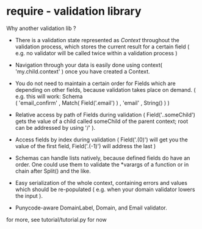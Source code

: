 require - validation library
============================

Why another validation lib ?

* There is a validation state represented as *Context* throughout the
  validation process, which stores the current result for a certain field
  ( e.g. no validator will be called twice within a validation process )

* Navigation through your data is easily done using context( 'my.child.context' )
  once you have created a Context.

* You do not need to maintain a certain order for Fields which are depending
  on other fields, because validation takes place on demand.
  ( e.g. this will work:
        Schema\
            ( 'email_confirm' , Match( Field('.email') )
            , 'email' , String()
            )
  )

* Relative access by path of Fields during validation
  ( Field('..someChild') gets the value of a child called someChild of
    the parent context; root can be addressed by using '/' ).

* Access fields by index during validation ( Field('.(0)') will get you the
  value of the first field, Field('.(-1)') will address the last )

* Schemas can handle lists natively, because defined fields do have an order.
  One could use them to validate the \*varargs of a function or in chain after
  Split() and the like.

* Easy serialization of the whole context, containing errors and values which
  should be re-populated ( e.g. when your domain validator lowers the input ).

* Punycode-aware DomainLabel, Domain, and Email validator.

for more, see tutorial/tutorial.py for now
